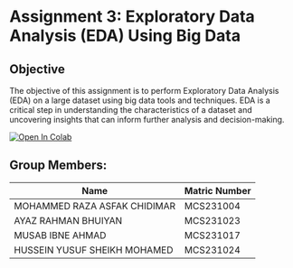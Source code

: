 # Assignment 3: Exploratory Data Analysis (EDA) Using Big Data

## Objective
The objective of this assignment is to perform Exploratory Data Analysis (EDA) on a large dataset using big data tools and techniques. EDA is a critical step in understanding the characteristics of a dataset and uncovering insights that can inform further analysis and decision-making.

<a href="https://colab.research.google.com/drive/1K3dfFbObDE34pItBnr86Lp4N3EhvqY7R?usp=sharing" target="_parent">
  <img src="https://colab.research.google.com/assets/colab-badge.svg" alt="Open In Colab"/>
</a>


## Group Members:

| Name          | Matric Number  | 
| ------------- | -------------- | 
|MOHAMMED RAZA ASFAK CHIDIMAR     | MCS231004       | 
| AYAZ RAHMAN BHUIYAN    | MCS231023       |
|MUSAB IBNE AHMAD  | MCS231017        | 
| HUSSEIN YUSUF SHEIKH MOHAMED   | MCS231024       |


